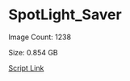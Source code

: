 # SpotLight_Saver

Image Count: 1238

Size: 0.854 GB

[Script Link](https://github.com/liuyal/Archive/blob/master/Python/Utilities/Miscellaneous/spotlight_saver.py)